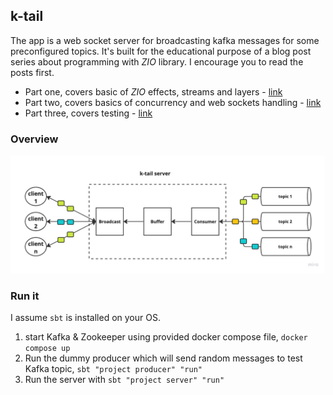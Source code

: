 ## k-tail

The app is a web socket server for broadcasting kafka messages for some preconfigured topics.
It's built for the educational purpose of a blog post series about programming with _ZIO_
library.  I encourage you to read the posts first.

* Part one, covers basic of _ZIO_ effects, streams and layers - [link](https://softwaremill.com/getting-started-with-zio-part-1/)
* Part two, covers basics of concurrency and web sockets handling - [link](https://softwaremill.com/getting-started-with-zio-part-2/)
* Part three, covers testing - [link](https://softwaremill.com/getting-started-with-zio-part-3/)

### Overview

![k-tail-overview](k-tail-overview.jpg)

### Run it

I assume `sbt` is installed on your OS.

1. start Kafka & Zookeeper using provided docker compose file, `docker compose up`
2. Run the dummy producer which will send random messages to test Kafka
   topic, `sbt "project producer" "run"`
3. Run the server with `sbt "project server" "run"`
